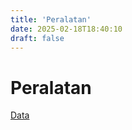 ```yaml
---
title: 'Peralatan'
date: 2025-02-18T18:40:10
draft: false
---
```


# Peralatan

[Data](Peralatan%2003c6f0cbd987466bb4463a36765ed36e/Data%2020de9234dee342749f029a96dde79634.md)
